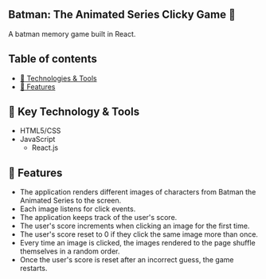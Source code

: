 ## Batman: The Animated Series Clicky Game :bat:
A batman memory game built in React. 

## Table of contents

- [&#x1f527; Technologies & Tools](#key-technology--tools)
- [&#x1f4f2; Features](#-features)


## &#x1f527; Key Technology & Tools
- HTML5/CSS
- JavaScript
  - React.js
  
## &#x1f4f2; Features
 - The application renders different images of characters from Batman the Animated Series to the screen. 
 - Each image listens for click events.
 - The application keeps track of the user's score. 
 - The user's score increments when clicking an image for the first time. 
 - The user's score reset to 0 if they click the same image more than once.
 - Every time an image is clicked, the images rendered to the page shuffle themselves in a random order.
 - Once the user's score is reset after an incorrect guess, the game restarts.



